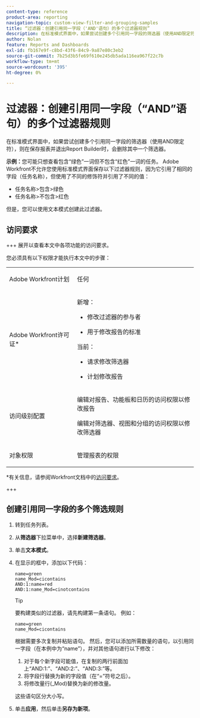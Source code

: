 ```yaml
---
content-type: reference
product-area: reporting
navigation-topic: custom-view-filter-and-grouping-samples
title: “过滤器：创建引用同一字段（'AND'语句）的多个过滤器规则”
description: 在标准模式界面中，如果尝试创建多个引用同一字段的筛选器（使用AND限定符），则在保存报表并退出Report Builder时，会删除其中一个筛选器。
author: Nolan
feature: Reports and Dashboards
exl-id: fb167e9f-c8bd-43f6-84c9-9a87e80c3eb2
source-git-commit: 7b25d3b5fe69f610e245db5ada116ea967f22c7b
workflow-type: tm+mt
source-wordcount: '395'
ht-degree: 0%

---
```


# 过滤器：创建引用同一字段（“AND”语句）的多个过滤器规则

<!--Audited: 10/2024-->

在标准模式界面中，如果尝试创建多个引用同一字段的筛选器（使用AND限定符），则在保存报表并退出Report Builder时，会删除其中一个筛选器。

**示例：**&#x200B;您可能只想查看包含“绿色”一词但不包含“红色”一词的任务。 Adobe Workfront不允许您使用标准模式界面保存以下过滤器规则，因为它引用了相同的字段（任务名称），但使用了不同的修饰符并引用了不同的值：

* 任务名称>包含>绿色
* 任务名称>不包含>红色

但是，您可以使用文本模式创建此过滤器。

## 访问要求

+++ 展开以查看本文中各项功能的访问要求。

您必须具有以下权限才能执行本文中的步骤：

<table style="table-layout:auto"> 
 <col> 
 <col> 
 <tbody> 
  <tr> 
   <td role="rowheader">Adobe Workfront计划</td> 
   <td> <p>任何</p> </td> 
  </tr> 
  <tr> 
   <td role="rowheader">Adobe Workfront许可证*</td> 
   <td> 
    <p>新增：</p>
   <ul><li><p>修改过滤器的参与者 </p></li>
   <li><p>用于修改报告的标准</p></li> </ul>

<p>当前：</p>
   <ul><li><p>请求修改筛选器 </p></li>
   <li><p>计划修改报告</p></li> </ul></td> 
  </tr> 
  <tr> 
   <td role="rowheader">访问级别配置</td> 
   <td> <p>编辑对报告、功能板和日历的访问权限以修改报告</p> <p>编辑对筛选器、视图和分组的访问权限以修改筛选器</p> </td> 
  </tr> 
  <tr> 
   <td role="rowheader">对象权限</td> 
   <td> <p>管理报表的权限</p>  </td> 
  </tr> 
 </tbody> 
</table>

*有关信息，请参阅Workfront文档中的[访问要求](/help/quicksilver/administration-and-setup/add-users/access-levels-and-object-permissions/access-level-requirements-in-documentation.md)。

+++

## 创建引用同一字段的多个筛选规则

1. 转到任务列表。
1. 从&#x200B;**筛选器**&#x200B;下拉菜单中，选择&#x200B;**新建筛选器**。
1. 单击&#x200B;**文本模式**。
1. 在显示的框中，添加以下代码：

   ```
   name=green
   name_Mod=cicontains
   AND:1:name=red
   AND:1:name_Mod=cinotcontains
   ```

   >[!TIP]
   >
   >要构建类似的过滤器，请先构建第一条语句。 例如：
   >
   >```
   >name=green
   >name_Mod=cicontains
   >```
   >
   >根据需要多次复制并粘贴语句。 然后，您可以添加所需数量的语句，以引用同一字段（在本例中为“name”），并对其他语句进行以下修改：
   >
   >1. 对于每个新字段可能值，在复制的两行前面加上“AND:1:”、“AND:2:”、“AND:3:”等。
   >1. 将字段行替换为新的字段值（在“=”符号之后）。
   >1. 将修改量行(_Mod)替换为新的修改量。
   >   
   >这些语句区分大小写。

1. 单击&#x200B;**应用**，然后单击&#x200B;**另存为新项**。
